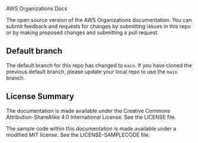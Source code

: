 AWS Organizations Docs

The open source version of the AWS Organizations documentation. You can submit feedback and requests for changes by submitting issues in this repo or by making proposed changes and submitting a pull request.

## Default branch
The default branch for this repo has changed to `main`. 
If you have cloned the previous default branch, please update your local repo to use the `main` branch. 

## License Summary

The documentation is made available under the Creative Commons Attribution-ShareAlike 4.0 International License. See the LICENSE file.

The sample code within this documentation is made available under a modified MIT license. See the LICENSE-SAMPLECODE file.
